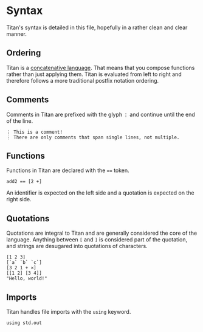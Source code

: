 # Syntax
Titan's syntax is detailed in this file, hopefully in a rather clean and clear manner.

## Ordering
Titan is a [concatenative language](https://concatenative.org/wiki/view/Concatenative%20language). That means that you compose functions rather than just applying them. Titan is evaluated from left to right and therefore follows a more traditional postfix notation ordering.

## Comments
Comments in Titan are prefixed with the glyph `⋮` and continue until the end of the line.

```
⋮ This is a comment!
⋮ There are only comments that span single lines, not multiple.
```

## Functions
Functions in Titan are declared with the `==` token.

```
add2 == [2 +]
```

An identifier is expected on the left side and a quotation is expected on the right side.

## Quotations
Quotations are integral to Titan and are generally considered the core of the language. Anything between `[` and `]` is considered part of the quotation, and strings are desugared into quotations of characters.

```
[1 2 3]
[`a` `b` `c`]
[3 2 1 + ×]
[[1 2] [3 4]]
"Hello, world!"
```

## Imports
Titan handles file imports with the `using` keyword.

```
using std.out
```